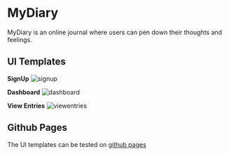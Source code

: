# MyDiary
MyDiary is an online journal where users can pen down their thoughts and feelings.

## UI Templates

**SignUp**
![signup](https://user-images.githubusercontent.com/31407254/42646786-99e5fe8e-860a-11e8-89cf-7661f17953ce.PNG)

**Dashboard**
![dashboard](https://user-images.githubusercontent.com/31407254/42646844-c2691cb0-860a-11e8-981d-183aff9f23ad.PNG)

**View Entries**
![viewentries](https://user-images.githubusercontent.com/31407254/42646861-d0234aec-860a-11e8-9704-52237ef3f3a6.PNG)


## Github Pages
The UI templates can be tested on [github pages](https://srmoffat.github.io/MyDiary/UI/index.html)

